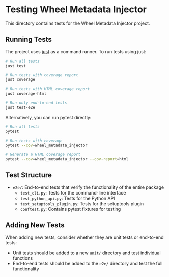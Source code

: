 # Testing Wheel Metadata Injector

This directory contains tests for the Wheel Metadata Injector project.

## Running Tests

The project uses [just](https://github.com/casey/just) as a command runner. To run tests using just:

```bash
# Run all tests
just test

# Run tests with coverage report
just coverage

# Run tests with HTML coverage report
just coverage-html

# Run only end-to-end tests
just test-e2e
```

Alternatively, you can run pytest directly:

```bash
# Run all tests
pytest

# Run tests with coverage
pytest --cov=wheel_metadata_injector

# Generate a HTML coverage report
pytest --cov=wheel_metadata_injector --cov-report=html
```

## Test Structure

- `e2e/`: End-to-end tests that verify the functionality of the entire package
  - `test_cli.py`: Tests for the command-line interface
  - `test_python_api.py`: Tests for the Python API
  - `test_setuptools_plugin.py`: Tests for the setuptools plugin
  - `conftest.py`: Contains pytest fixtures for testing

## Adding New Tests

When adding new tests, consider whether they are unit tests or end-to-end tests:

- Unit tests should be added to a new `unit/` directory and test individual functions
- End-to-end tests should be added to the `e2e/` directory and test the full functionality